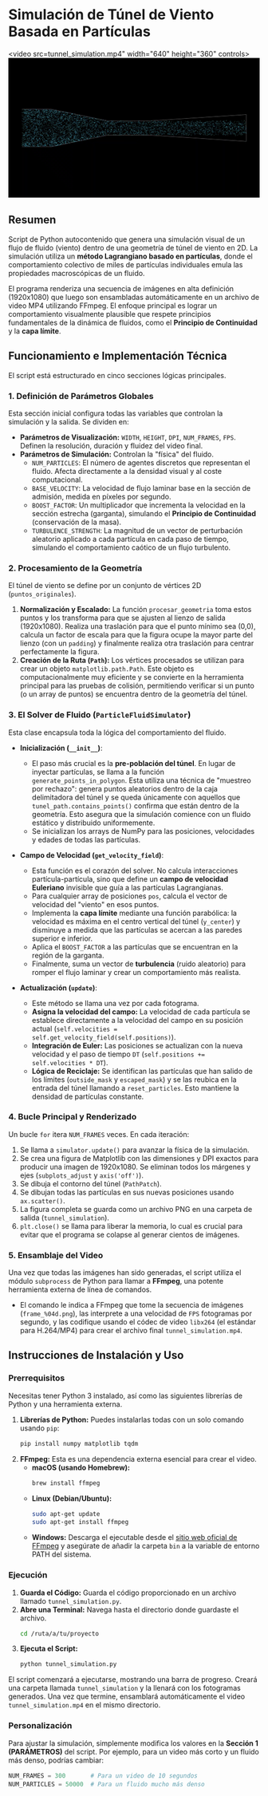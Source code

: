 


# Simulación de Túnel de Viento Basada en Partículas


<video src=tunnel_simulation.mp4" width="640" height="360" controls></video>
[![Simulacion](tunnel_simulation.png)](https://drive.google.com/file/d/1fe8S2Kbv6qLlK14r2wG3KeIBYG9UP3Ca/view?usp=share_link)

## Resumen

Script de Python autocontenido que genera una simulación visual de un flujo de fluido (viento) dentro de una geometría de túnel de viento en 2D. La simulación utiliza un **método Lagrangiano basado en partículas**, donde el comportamiento colectivo de miles de partículas individuales emula las propiedades macroscópicas de un fluido.

El programa renderiza una secuencia de imágenes en alta definición (1920x1080) que luego son ensambladas automáticamente en un archivo de video MP4 utilizando FFmpeg. El enfoque principal es lograr un comportamiento visualmente plausible que respete principios fundamentales de la dinámica de fluidos, como el **Principio de Continuidad** y la **capa límite**.

## Funcionamiento e Implementación Técnica

El script está estructurado en cinco secciones lógicas principales.

### 1. Definición de Parámetros Globales

Esta sección inicial configura todas las variables que controlan la simulación y la salida. Se dividen en:
-   **Parámetros de Visualización:** `WIDTH`, `HEIGHT`, `DPI`, `NUM_FRAMES`, `FPS`. Definen la resolución, duración y fluidez del video final.
-   **Parámetros de Simulación:** Controlan la "física" del fluido.
    -   `NUM_PARTICLES`: El número de agentes discretos que representan el fluido. Afecta directamente a la densidad visual y al coste computacional.
    -   `BASE_VELOCITY`: La velocidad de flujo laminar base en la sección de admisión, medida en píxeles por segundo.
    -   `BOOST_FACTOR`: Un multiplicador que incrementa la velocidad en la sección estrecha (garganta), simulando el **Principio de Continuidad** (conservación de la masa).
    -   `TURBULENCE_STRENGTH`: La magnitud de un vector de perturbación aleatorio aplicado a cada partícula en cada paso de tiempo, simulando el comportamiento caótico de un flujo turbulento.

### 2. Procesamiento de la Geometría

El túnel de viento se define por un conjunto de vértices 2D (`puntos_originales`).
1.  **Normalización y Escalado:** La función `procesar_geometria` toma estos puntos y los transforma para que se ajusten al lienzo de salida (1920x1080). Realiza una traslación para que el punto mínimo sea (0,0), calcula un factor de escala para que la figura ocupe la mayor parte del lienzo (con un `padding`) y finalmente realiza otra traslación para centrar perfectamente la figura.
2.  **Creación de la Ruta (`Path`):** Los vértices procesados se utilizan para crear un objeto `matplotlib.path.Path`. Este objeto es computacionalmente muy eficiente y se convierte en la herramienta principal para las pruebas de colisión, permitiendo verificar si un punto (o un array de puntos) se encuentra dentro de la geometría del túnel.

### 3. El Solver de Fluido (`ParticleFluidSimulator`)

Esta clase encapsula toda la lógica del comportamiento del fluido.

-   **Inicialización (`__init__`)**:
    -   El paso más crucial es la **pre-población del túnel**. En lugar de inyectar partículas, se llama a la función `generate_points_in_polygon`. Esta utiliza una técnica de "muestreo por rechazo": genera puntos aleatorios dentro de la caja delimitadora del túnel y se queda únicamente con aquellos que `tunel_path.contains_points()` confirma que están dentro de la geometría. Esto asegura que la simulación comience con un fluido estático y distribuido uniformemente.
    -   Se inicializan los arrays de NumPy para las posiciones, velocidades y edades de todas las partículas.

-   **Campo de Velocidad (`get_velocity_field`)**:
    -   Esta función es el corazón del solver. No calcula interacciones partícula-partícula, sino que define un **campo de velocidad Euleriano** invisible que guía a las partículas Lagrangianas.
    -   Para cualquier array de posiciones `pos`, calcula el vector de velocidad del "viento" en esos puntos.
    -   Implementa la **capa límite** mediante una función parabólica: la velocidad es máxima en el centro vertical del túnel (`y_center`) y disminuye a medida que las partículas se acercan a las paredes superior e inferior.
    -   Aplica el `BOOST_FACTOR` a las partículas que se encuentran en la región de la garganta.
    -   Finalmente, suma un vector de **turbulencia** (ruido aleatorio) para romper el flujo laminar y crear un comportamiento más realista.

-   **Actualización (`update`)**:
    -   Este método se llama una vez por cada fotograma.
    -   **Asigna la velocidad del campo:** La velocidad de cada partícula se establece directamente a la velocidad del campo en su posición actual (`self.velocities = self.get_velocity_field(self.positions)`).
    -   **Integración de Euler:** Las posiciones se actualizan con la nueva velocidad y el paso de tiempo `DT` (`self.positions += self.velocities * DT`).
    -   **Lógica de Reciclaje:** Se identifican las partículas que han salido de los límites (`outside_mask` y `escaped_mask`) y se las reubica en la entrada del túnel llamando a `reset_particles`. Esto mantiene la densidad de partículas constante.

### 4. Bucle Principal y Renderizado

Un bucle `for` itera `NUM_FRAMES` veces. En cada iteración:
1.  Se llama a `simulator.update()` para avanzar la física de la simulación.
2.  Se crea una figura de Matplotlib con las dimensiones y DPI exactos para producir una imagen de 1920x1080. Se eliminan todos los márgenes y ejes (`subplots_adjust` y `axis('off')`).
3.  Se dibuja el contorno del túnel (`PathPatch`).
4.  Se dibujan todas las partículas en sus nuevas posiciones usando `ax.scatter()`.
5.  La figura completa se guarda como un archivo PNG en una carpeta de salida (`tunnel_simulation`).
6.  `plt.close()` se llama para liberar la memoria, lo cual es crucial para evitar que el programa se colapse al generar cientos de imágenes.

### 5. Ensamblaje del Video

Una vez que todas las imágenes han sido generadas, el script utiliza el módulo `subprocess` de Python para llamar a **FFmpeg**, una potente herramienta externa de línea de comandos.
-   El comando le indica a FFmpeg que tome la secuencia de imágenes (`frame_%04d.png`), las interprete a una velocidad de `FPS` fotogramas por segundo, y las codifique usando el códec de video `libx264` (el estándar para H.264/MP4) para crear el archivo final `tunnel_simulation.mp4`.

## Instrucciones de Instalación y Uso

### Prerrequisitos

Necesitas tener Python 3 instalado, así como las siguientes librerías de Python y una herramienta externa.

1.  **Librerías de Python:** Puedes instalarlas todas con un solo comando usando `pip`:
    ```bash
    pip install numpy matplotlib tqdm
    ```
2.  **FFmpeg:** Esta es una dependencia externa esencial para crear el video.
    -   **macOS (usando Homebrew):**
        ```bash
        brew install ffmpeg
        ```
    -   **Linux (Debian/Ubuntu):**
        ```bash
        sudo apt-get update
        sudo apt-get install ffmpeg
        ```
    -   **Windows:** Descarga el ejecutable desde el [sitio web oficial de FFmpeg](https://ffmpeg.org/download.html) y asegúrate de añadir la carpeta `bin` a la variable de entorno PATH del sistema.

### Ejecución

1.  **Guarda el Código:** Guarda el código proporcionado en un archivo llamado `tunnel_simulation.py`.
2.  **Abre una Terminal:** Navega hasta el directorio donde guardaste el archivo.
    ```bash
    cd /ruta/a/tu/proyecto
    ```
3.  **Ejecuta el Script:**
    ```bash
    python tunnel_simulation.py
    ```

El script comenzará a ejecutarse, mostrando una barra de progreso. Creará una carpeta llamada `tunnel_simulation` y la llenará con los fotogramas generados. Una vez que termine, ensamblará automáticamente el video `tunnel_simulation.mp4` en el mismo directorio.

### Personalización

Para ajustar la simulación, simplemente modifica los valores en la **Sección 1 (PARÁMETROS)** del script. Por ejemplo, para un video más corto y un fluido más denso, podrías cambiar:
```python
NUM_FRAMES = 300       # Para un video de 10 segundos
NUM_PARTICLES = 50000  # Para un fluido mucho más denso
```






